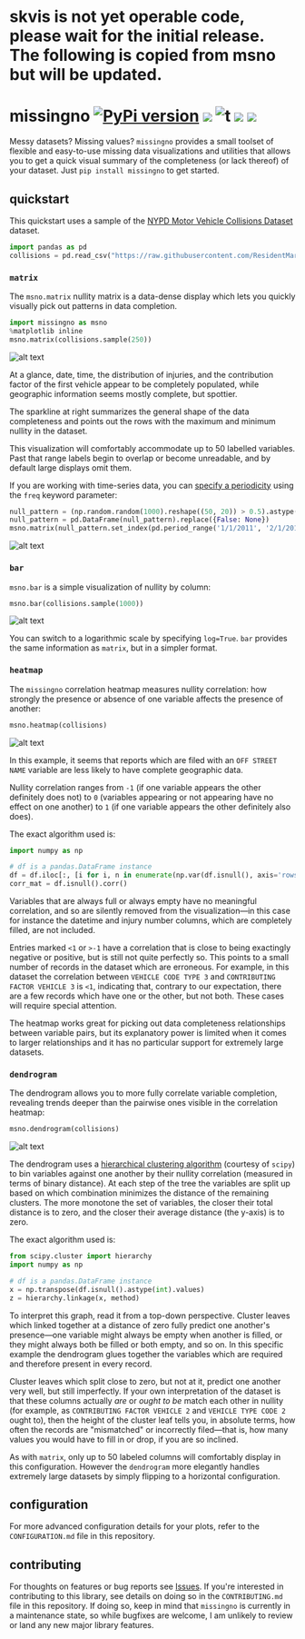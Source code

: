 # skvis is not yet operable code, please wait for the initial release.  The following is copied from msno but will be updated.

# missingno [![PyPi version](https://img.shields.io/pypi/v/missingno.svg)](https://pypi.python.org/pypi/missingno/) [![](https://img.shields.io/badge/python-3.7+-blue.svg)](https://www.python.org/downloads/) ![t](https://img.shields.io/badge/status-maintained-yellow.svg) [![](https://img.shields.io/github/license/ResidentMario/missingno.svg)](https://github.com/ResidentMario/missingno/blob/master/LICENSE.md) [![](https://img.shields.io/badge/doi-10.21105/joss.00547+-blue.svg)](https://joss.theoj.org/papers/10.21105/joss.00547)

Messy datasets? Missing values? `missingno` provides a small toolset of flexible and easy-to-use missing data
visualizations and utilities that allows you to get a quick visual summary of the completeness (or lack thereof) of your dataset. Just `pip install missingno` to get started.

## quickstart

This quickstart uses a sample of the [NYPD Motor Vehicle Collisions Dataset](https://data.cityofnewyork.us/Public-Safety/NYPD-Motor-Vehicle-Collisions/h9gi-nx95) dataset.

```python
import pandas as pd
collisions = pd.read_csv("https://raw.githubusercontent.com/ResidentMario/missingno-data/master/nyc_collision_factors.csv")
```

### `matrix`

The `msno.matrix` nullity matrix is a data-dense display which lets you quickly visually pick out patterns in
 data completion.

```python
import missingno as msno
%matplotlib inline
msno.matrix(collisions.sample(250))
```

![alt text][two_hundred_fifty]

[two_hundred_fifty]: https://i.imgur.com/gWuXKEr.png

At a glance, date, time, the distribution of injuries, and the contribution factor of the first vehicle appear to be completely populated, while geographic information seems mostly complete, but spottier.

The sparkline at right summarizes the general shape of the data completeness and points out the rows with the maximum and minimum nullity in the dataset.

This visualization will comfortably accommodate up to 50 labelled variables. Past that range labels begin to overlap or become unreadable, and by default large displays omit them.

If you are working with time-series data, you can [specify a periodicity](http://pandas.pydata.org/pandas-docs/stable/timeseries.html#timeseries-offset-aliases)
using the `freq` keyword parameter:

```python
null_pattern = (np.random.random(1000).reshape((50, 20)) > 0.5).astype(bool)
null_pattern = pd.DataFrame(null_pattern).replace({False: None})
msno.matrix(null_pattern.set_index(pd.period_range('1/1/2011', '2/1/2015', freq='M')) , freq='BQ')
```

![alt text][ts_matrix]

[ts_matrix]: https://i.imgur.com/VLvWpsV.png

### `bar`

`msno.bar` is a simple visualization of nullity by column:

```python
msno.bar(collisions.sample(1000))
```

![alt text][bar]

[bar]: https://i.imgur.com/2BxEfOr.png

You can switch to a logarithmic scale by specifying `log=True`. `bar` provides the same information as `matrix`, but in a simpler format.

### `heatmap`

The `missingno` correlation heatmap measures nullity correlation: how strongly the presence or absence of one variable affects the presence of another:

```python
msno.heatmap(collisions)
```

![alt text][heatmap]

[heatmap]: https://i.imgur.com/JalSKyE.png

In this example, it seems that reports which are filed with an `OFF STREET NAME` variable are less likely to have complete geographic data.

Nullity correlation ranges from `-1` (if one variable appears the other definitely does not) to `0` (variables appearing or not appearing have no effect on one another) to `1` (if one variable appears the other definitely also does).

The exact algorithm used is:

```python
import numpy as np

# df is a pandas.DataFrame instance
df = df.iloc[:, [i for i, n in enumerate(np.var(df.isnull(), axis='rows')) if n > 0]]
corr_mat = df.isnull().corr()
```

Variables that are always full or always empty have no meaningful correlation, and so are silently removed from the visualization&mdash;in this case for instance the datetime and injury number columns, which are completely filled, are not included.

Entries marked `<1` or `>-1` have a correlation that is close to being exactingly negative or positive, but is still not quite perfectly so. This points to a small number of records in the dataset which are erroneous. For example, in this dataset the correlation between `VEHICLE CODE TYPE 3` and `CONTRIBUTING FACTOR VEHICLE 3` is `<1`, indicating that, contrary to our expectation, there are a few records which have one or the other, but not both. These cases will require special attention.

The heatmap works great for picking out data completeness relationships between variable pairs, but its explanatory power is limited when it comes to larger relationships and it has no particular support for extremely large datasets.

### `dendrogram`

The dendrogram allows you to more fully correlate variable completion, revealing trends deeper than the pairwise ones visible in the correlation heatmap:

```python
msno.dendrogram(collisions)
```

![alt text][dendrogram]

[dendrogram]: https://i.imgur.com/oIiR4ct.png

The dendrogram uses a [hierarchical clustering algorithm](http://docs.scipy.org/doc/scipy/reference/cluster.hierarchy.html)
(courtesy of `scipy`) to bin variables against one another by their nullity correlation (measured in terms of
binary distance). At each step of the tree the variables are split up based on which combination minimizes the distance of the remaining clusters. The more monotone the set of variables, the closer their total distance is to zero, and the closer their average distance (the y-axis) is to zero.

The exact algorithm used is:

```python
from scipy.cluster import hierarchy
import numpy as np

# df is a pandas.DataFrame instance
x = np.transpose(df.isnull().astype(int).values)
z = hierarchy.linkage(x, method)
```

To interpret this graph, read it from a top-down perspective. Cluster leaves which linked together at a distance of zero fully predict one another's presence&mdash;one variable might always be empty when another is filled, or they might always both be filled or both empty, and so on. In this specific example the dendrogram glues together the variables which are required and therefore present in every record.

Cluster leaves which split close to zero, but not at it, predict one another very well, but still imperfectly. If your own interpretation of the dataset is that these columns actually *are* or *ought to be* match each other in nullity (for example, as `CONTRIBUTING FACTOR VEHICLE 2` and `VEHICLE TYPE CODE 2` ought to), then the height of the cluster leaf tells you, in absolute terms, how often the records are "mismatched" or incorrectly filed&mdash;that is, how many values you would have to fill in or drop, if you are so inclined.

As with `matrix`, only up to 50 labeled columns will comfortably display in this configuration. However the
`dendrogram` more elegantly handles extremely large datasets by simply flipping to a horizontal configuration.

## configuration

For more advanced configuration details for your plots, refer to the `CONFIGURATION.md` file in this repository.

## contributing

For thoughts on features or bug reports see [Issues](https://github.com/ResidentMario/missingno/issues). If you're interested in contributing to this library, see details on doing so in the `CONTRIBUTING.md` file in this repository. If doing so, keep in mind that `missingno` is currently in a maintenance state, so while bugfixes are welcome, I am unlikely to review or land any new major library features.
